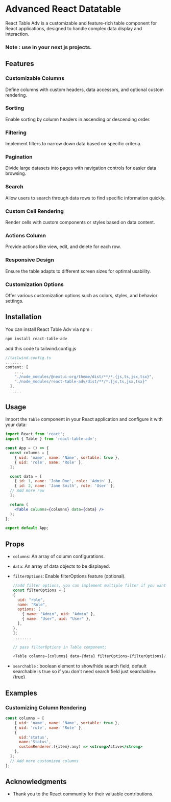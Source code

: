 # Advanced React Datatable 
React Table Adv is a customizable and feature-rich table component for React applications, designed to handle complex data display and interaction.
### Note : use in your next js projects.

## Features

### Customizable Columns

Define columns with custom headers, data accessors, and optional custom rendering.

### Sorting

Enable sorting by column headers in ascending or descending order.

### Filtering

Implement filters to narrow down data based on specific criteria.

### Pagination

Divide large datasets into pages with navigation controls for easier data browsing.

### Search

Allow users to search through data rows to find specific information quickly.

### Custom Cell Rendering

Render cells with custom components or styles based on data content.

### Actions Column

Provide actions like view, edit, and delete for each row.

### Responsive Design

Ensure the table adapts to different screen sizes for optimal usability.

### Customization Options

Offer various customization options such as colors, styles, and behavior settings.

## Installation

You can install React Table Adv via npm :

```bash
npm install react-table-adv
```

add this code  to tailwind.config.js
```js 
//tailwind.config.ts
....... 
content: [
    ...,
    "./node_modules/@nextui-org/theme/dist/**/*.{js,ts,jsx,tsx}",
    "./node_modules/react-table-adv/dist/**/*.{js,ts,jsx,tsx}"
  ],
  .....
```
## Usage

Import the `Table` component in your React application and configure it with your data:

```jsx
import React from 'react';
import { Table } from 'react-table-adv';

const App = () => {
  const columns = [
    { uid: 'name', name: 'Name', sortable: true },
    { uid: 'role', name: 'Role' },
  ];

  const data = [
    { id: 1, name: 'John Doe', role: 'Admin' },
    { id: 2, name: 'Jane Smith', role: 'User' },
  // Add more row
  ];

  return (
    <Table columns={columns} data={data} />
  );
};

export default App;
```

## Props

- `columns`: An array of column configurations.
- `data`: An array of data objects to be displayed.
- `filterOptions`: Enable filterOptions feature (optional).
  
    ```js
    //add filter options, you can implement multiple filter if you want.
    const filterOptions = [
    {
      uid: "role",
      name: "Role",
      options: [
        { name: "Admin", uid: "Admin" },
        { name: "User", uid: "User" },
      ],
    },
  ];
  ........
    
  // pass filterOptions in Table component:
    
  <Table columns={columns} data={data} filterOptions={filterOptions}/>
    ```
- `searchable` : boolean element to show/hide search field, default searchable is true so if you don't need search field just searchable={true}

## Examples

### Customizing Column Rendering

```jsx
const columns = [
    { uid: 'name', name: 'Name', sortable: true },
    { uid: 'role', name: 'Role' },
    {
      uid:'status', 
      name:'Status', 
      customRenderer:({item}:any) => <strong>Active</strong>
    },
  ];
  // Add more customized columns
];
```

## Acknowledgments

- Thank you to the React community for their valuable contributions.

